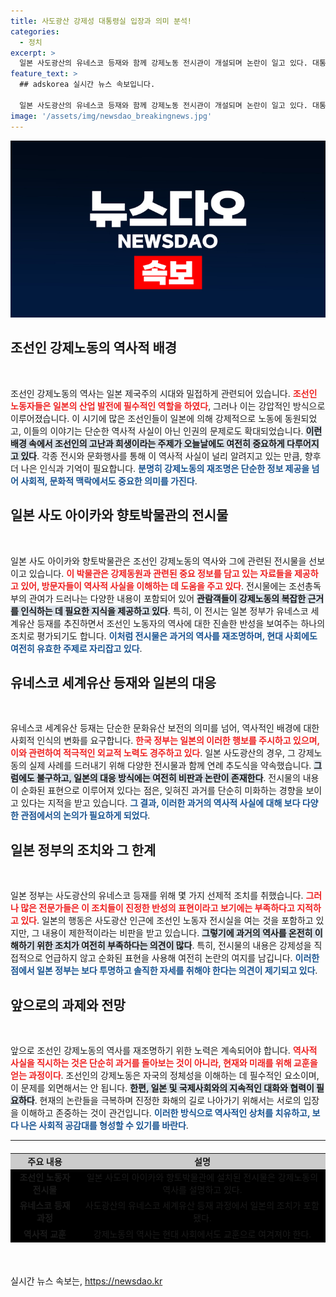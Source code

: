 ```yaml
---
title: 사도광산 강제성 대통령실 입장과 의미 분석!
categories:
  - 정치
excerpt: >
  일본 사도광산의 유네스코 등재와 함께 강제노동 전시관이 개설되며 논란이 일고 있다. 대통령실은 일본의 선제적 조치를 의미 있게 평가하지만, 여전히 표현 논란이 가시지 않고 있다. 클릭해 자세히 알아보세요!
feature_text: >
  ## adskorea 실시간 뉴스 속보입니다.

  일본 사도광산의 유네스코 등재와 함께 강제노동 전시관이 개설되며 논란이 일고 있다. 대통령실은 일본의 선제적 조치를 의미 있게 평가하지만, 여전히 표현 논란이 가시지 않고 있다. 클릭해 자세히 알아보세요!
image: '/assets/img/newsdao_breakingnews.jpg'
---
```


<p><img src="/assets/img/newsdao_breakingnews.jpg" alt="adskorea 속보" /></p>

<h2 data-ke-size="size26">조선인 강제노동의 역사적 배경</h2>

<p data-ke-size="size16">&nbsp;</p>

<p>조선인 강제노동의 역사는 일본 제국주의 시대와 밀접하게 관련되어 있습니다. <b><span style="color: #ee2323;">조선인 노동자들은 일본의 산업 발전에 필수적인 역할을 하였다</span></b>, 그러나 이는 강압적인 방식으로 이루어졌습니다. 이 시기에 많은 조선인들이 일본에 의해 강제적으로 노동에 동원되었고, 이들의 이야기는 단순한 역사적 사실이 아닌 인권의 문제로도 확대되었습니다. <b><span style="background-color: #21538527;">이런 배경 속에서 조선인의 고난과 희생이라는 주제가 오늘날에도 여전히 중요하게 다루어지고 있다</span></b>. 각종 전시와 문화행사를 통해 이 역사적 사실이 널리 알려지고 있는 만큼, 향후 더 나은 인식과 기억이 필요합니다. <b><span style="color: #1a5490;">분명히 강제노동의 재조명은 단순한 정보 제공을 넘어 사회적, 문화적 맥락에서도 중요한 의미를 가진다</span></b>.</p>

<h2 data-ke-size="size26">일본 사도 아이카와 향토박물관의 전시물</h2>

<p data-ke-size="size16">&nbsp;</p>

<p>일본 사도 아이카와 향토박물관은 조선인 강제노동의 역사와 그에 관련된 전시물을 선보이고 있습니다. <b><span style="color: #ee2323;">이 박물관은 강제동원과 관련된 중요 정보를 담고 있는 자료들을 제공하고 있어, 방문자들이 역사적 사실을 이해하는 데 도움을 주고 있다</span></b>. 전시물에는 조선총독부의 관여가 드러나는 다양한 내용이 포함되어 있어 <b><span style="background-color: #21538527;">관람객들이 강제노동의 복잡한 근거를 인식하는 데 필요한 지식을 제공하고 있다</span></b>. 특히, 이 전시는 일본 정부가 유네스코 세계유산 등재를 추진하면서 조선인 노동자의 역사에 대한 진솔한 반성을 보여주는 하나의 조치로 평가되기도 합니다. <b><span style="color: #1a5490;">이처럼 전시물은 과거의 역사를 재조명하며, 현대 사회에도 여전히 유효한 주제로 자리잡고 있다</span></b>.</p>

<h2 data-ke-size="size26">유네스코 세계유산 등재와 일본의 대응</h2>

<p data-ke-size="size16">&nbsp;</p>

<p>유네스코 세계유산 등재는 단순한 문화유산 보전의 의미를 넘어, 역사적인 배경에 대한 사회적 인식의 변화를 요구합니다. <b><span style="color: #ee2323;">한국 정부는 일본의 이러한 행보를 주시하고 있으며, 이와 관련하여 적극적인 외교적 노력도 경주하고 있다</span></b>. 일본 사도광산의 경우, 그 강제노동의 실제 사례를 드러내기 위해 다양한 전시물과 함께 연례 추도식을 약속했습니다. <b><span style="background-color: #21538527;">그럼에도 불구하고, 일본의 대응 방식에는 여전히 비판과 논란이 존재한다</span></b>. 전시물의 내용이 순화된 표현으로 이루어져 있다는 점은, 잊혀진 과거를 단순히 미화하는 경향을 보이고 있다는 지적을 받고 있습니다. <b><span style="color: #1a5490;">그 결과, 이러한 과거의 역사적 사실에 대해 보다 다양한 관점에서의 논의가 필요하게 되었다</span></b>.</p>

<h2 data-ke-size="size26">일본 정부의 조치와 그 한계</h2>

<p data-ke-size="size16">&nbsp;</p>

<p>일본 정부는 사도광산의 유네스코 등재를 위해 몇 가지 선제적 조치를 취했습니다. <b><span style="color: #ee2323;">그러나 많은 전문가들은 이 조치들이 진정한 반성의 표현이라고 보기에는 부족하다고 지적하고 있다</span></b>. 일본의 행동은 사도광산 인근에 조선인 노동자 전시실을 여는 것을 포함하고 있지만, 그 내용이 제한적이라는 비판을 받고 있습니다. <b><span style="background-color: #21538527;">그렇기에 과거의 역사를 온전히 이해하기 위한 조치가 여전히 부족하다는 의견이 많다</span></b>. 특히, 전시물의 내용은 강제성을 직접적으로 언급하지 않고 순화된 표현을 사용해 여전히 논란의 여지를 남깁니다. <b><span style="color: #1a5490;">이러한 점에서 일본 정부는 보다 투명하고 솔직한 자세를 취해야 한다는 의견이 제기되고 있다</span></b>.</p>

<h2 data-ke-size="size26">앞으로의 과제와 전망</h2>

<p data-ke-size="size16">&nbsp;</p>

<p>앞으로 조선인 강제노동의 역사를 재조명하기 위한 노력은 계속되어야 합니다. <b><span style="color: #ee2323;">역사적 사실을 직시하는 것은 단순히 과거를 돌아보는 것이 아니라, 현재와 미래를 위해 교훈을 얻는 과정이다</span></b>. 조선인의 강제노동은 자국의 정체성을 이해하는 데 필수적인 요소이며, 이 문제를 외면해서는 안 됩니다. <b><span style="background-color: #21538527;">한편, 일본 및 국제사회와의 지속적인 대화와 협력이 필요하다</span></b>. 현재의 논란들을 극복하며 진정한 화해의 길로 나아가기 위해서는 서로의 입장을 이해하고 존중하는 것이 관건입니다. <b><span style="color: #1a5490;">이러한 방식으로 역사적인 상처를 치유하고, 보다 나은 사회적 공감대를 형성할 수 있기를 바란다</span></b>.</p>

<hr>

<table style="border-collapse:collapse; border-spacing:0; width:100%; table-layout:auto; background-color:#000; margin-top:20px; margin-bottom:20px;">
    <tbody>
        <tr>
            <td style="text-align: center; height: 17px; background-color:#cccccc;"><b>주요 내용</b></td>
            <td style="text-align: center; height: 17px; background-color:#cccccc;"><b>설명</b></td>
        </tr>
        <tr>
            <td style="text-align: center; height: 17px;"><b>조선인 노동자 전시물</b></td>
            <td style="text-align: center; height: 17px;">일본 사도의 아이카와 향토박물관에 설치된 전시물은 강제노동의 역사를 설명하고 있다.</td>
        </tr>
        <tr>
            <td style="text-align: center; height: 17px;"><b>유네스코 등재 과정</b></td>
            <td style="text-align: center; height: 17px;">사도광산의 유네스코 세계유산 등재 과정에서 일본의 조치가 포함됐다.</td>
        </tr>
        <tr>
            <td style="text-align: center; height: 17px;"><b>역사적 교훈</b></td>
            <td style="text-align: center; height: 17px;">강제노동의 역사는 현대 사회에서도 교훈으로 여겨져야 한다.</td>
        </tr>
    </tbody>
</table>

<p data-ke-size="size16">&nbsp;</p>
실시간 뉴스 속보는, <a href="https://newsdao.kr" rel="dofollow">https://newsdao.kr</a>


